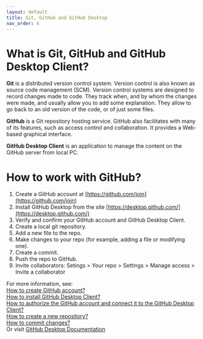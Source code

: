 ```yaml
---
layout: default
title: Git, GitHub and GitHub Desktop
nav_order: 4
---
```


# What is Git, GitHub and GitHub Desktop Client?
**Git** is a distributed version control system. Version control is also known as source code management (SCM). Version control systems are designed to record changes made to code. They track when, and by whom the changes were made, and usually allow you to add some explanation. They allow to go back to an old version of the code, or of just some files.  

**GitHub** is a Git repository hosting service. GitHub also facilitates with many of its features, such as access control and collaboration. It provides a Web-based graphical interface.  

**GitHub Desktop Client** is an application to manage the content on the GitHub server from local PC.


# How to work with GitHub?
1. Create a GitHub account at [https://github.com/join](https://github.com/join)
2. Install GitHub Desktop from the site [https://desktop.github.com/](https://desktop.github.com/)
3. Verify and confirm your GitHub account and GitHub Desktop Client.
4. Create a local git repository.
5. Add a new file to the repo.
6. Make changes to your repo (for example, adding a file or modifying one).
7. Create a commit.
8. Push the repo to GitHub.
9. Invite collaborators: Setings > Your repo > Settings > Manage access > Invite a collaborator

For more information, see:  
[How to create GitHub account?](./github_account.md)  
[How to install GitHub Desktop Client?](./github_desktop_client.md/)  
[How to authorize the GitHub account and connect it to the GitHub Desktop Client?](./authentication_github_account.md)  
[How to create a new repository?](./creating_repository.md)  
[How to commit changes?](./commit.md)  
Or visit [GitHub Desktop Documentation](https://docs.github.com/en/desktop)